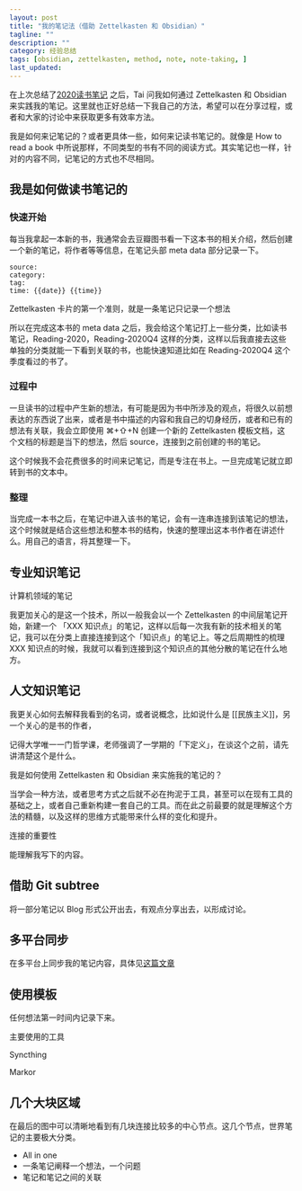 ```yaml
---
layout: post
title: "我的笔记法（借助 Zettelkasten 和 Obsidian）"
tagline: ""
description: ""
category: 经验总结
tags: [obsidian, zettelkasten, method, note, note-taking, ]
last_updated: 
---
```


在上次总结了[2020读书笔记](/post/2020/12/reading-in-year-2020.html) 之后，Tai 问我如何通过 Zettelkasten 和 Obsidian 来实践我的笔记。这里就也正好总结一下我自己的方法，希望可以在分享过程，或者和大家的讨论中来获取更多有效率方法。

我是如何来记笔记的？或者更具体一些，如何来记读书笔记的。就像是 How to read a book 中所说那样，不同类型的书有不同的阅读方式。其实笔记也一样，针对的内容不同，记笔记的方式也不尽相同。

## 我是如何做读书笔记的

### 快速开始
每当我拿起一本新的书，我通常会去豆瓣图书看一下这本书的相关介绍，然后创建一个新的笔记，将作者等等信息，在笔记头部 meta data 部分记录一下。

```
source:
category:
tag: 
time: {{date}} {{time}}
```

Zettelkasten 卡片的第一个准则，就是一条笔记只记录一个想法

所以在完成这本书的 meta data 之后，我会给这个笔记打上一些分类，比如读书笔记，Reading-2020，Reading-2020Q4 这样的分类，这样以后我直接去这些单独的分类就能一下看到关联的书，也能快速知道比如在 Reading-2020Q4 这个季度看过的书了。


### 过程中
一旦读书的过程中产生新的想法，有可能是因为书中所涉及的观点，将很久以前想表达的东西说了出来，或者是书中描述的内容和我自己的切身经历，或者和已有的想法有关联，我会立即使用 ⌘+⇧+N 创建一个新的 Zettelkasten 模板文档，这个文档的标题是当下的想法，然后 source，连接到之前创建的书的笔记。

这个时候我不会花费很多的时间来记笔记，而是专注在书上。一旦完成笔记就立即转到书的文本中。

### 整理
当完成一本书之后，在笔记中进入该书的笔记，会有一连串连接到该笔记的想法，这个时候就是结合这些想法和整本书的结构，快速的整理出这本书作者在讲述什么。用自己的语言，将其整理一下。



## 专业知识笔记
计算机领域的笔记

我更加关心的是这一个技术，所以一般我会以一个 Zettelkasten 的中间层笔记开始，新建一个 「XXX 知识点」的笔记，这样以后每一次我有新的技术相关的笔记，我可以在分类上直接连接到这个「知识点」的笔记上。等之后周期性的梳理 XXX 知识点的时候，我就可以看到连接到这个知识点的其他分散的笔记在什么地方。



## 人文知识笔记

我更关心如何去解释我看到的名词，或者说概念，比如说什么是 [[民族主义]]，另一个关心的是书的作者，

记得大学唯一一门哲学课，老师强调了一学期的「下定义」，在谈这个之前，请先讲清楚这个是什么。













我是如何使用 Zettelkasten 和 Obsidian 来实施我的笔记的？


当学会一种方法，或者思考方式之后就不必在拘泥于工具，甚至可以在现有工具的基础之上，或者自己重新构建一套自己的工具。而在此之前最要的就是理解这个方法的精髓，以及这样的思维方式能带来什么样的变化和提升。




连接的重要性


能理解我写下的内容。


## 借助 Git subtree
将一部分笔记以 Blog 形式公开出去，有观点分享出去，以形成讨论。



## 多平台同步
在多平台上同步我的笔记内容，具体见[这篇文章]()

## 使用模板




任何想法第一时间内记录下来。

主要使用的工具


Syncthing


Markor



## 几个大块区域
在最后的图中可以清晰地看到有几块连接比较多的中心节点。这几个节点，世界笔记的主要极大分类。




- All in one
- 一条笔记阐释一个想法，一个问题
- 笔记和笔记之间的关联








